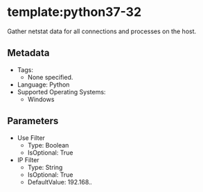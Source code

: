 <!-- region Generated -->
# template:python37-32

Gather netstat data for all connections and processes on the host.

## Metadata

- Tags:
  - None specified.
- Language: Python
- Supported Operating Systems:
  - Windows

## Parameters

- Use Filter
  - Type: Boolean
  - IsOptional: True
- IP Filter
  - Type: String
  - IsOptional: True
  - DefaultValue: 192.168.*.*
<!-- endregion -->
